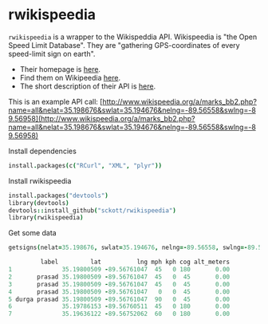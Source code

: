 rwikispeedia
============

`rwikispeedia` is a wrapper to the Wikispeddia API. Wikispeedia is "the Open Speed Limit Database".  They are "gathering GPS-coordinates of every speed-limit sign on earth".

* Their homepage is [here](http://www.wikispeedia.org/).
* Find them on Wikipeedia [here](http://en.wikipedia.org/wiki/Wikispeedia).
* The short description of their API is [here](http://www.wikispeedia.org/faq.txt).

This is an example API call:
[http://www.wikispeedia.org/a/marks_bb2.php?name=all&nelat=35.198676&swlat=35.194676&nelng=-89.56558&swlng=-89.56958](http://www.wikispeedia.org/a/marks_bb2.php?name=all&nelat=35.198676&swlat=35.194676&nelng=-89.56558&swlng=-89.56958)

Install dependencies

```coffee
install.packages(c("RCurl", "XML", "plyr"))
```

Install rwikispeedia

```coffee
install.packages("devtools")
library(devtools)
devtools::install_github("sckott/rwikispeedia")
library(rwikispeedia)
```

Get some data

```coffee
getsigns(nelat=35.198676, swlat=35.194676, nelng=-89.56558, swlng=-89.56958)
```

```coffee
         label         lat          lng mph kph cog alt_meters
1              35.19800509 -89.56761047  45   0 180       0.00
2       prasad 35.19800509 -89.56761047  45   0  45       0.00
3       prasad 35.19800509 -89.56761047  45   0  45       0.00
4       prasad 35.19800509 -89.56761047   0   0  45       0.00
5 durga prasad 35.19800509 -89.56761047  90   0  45       0.00
6              35.19786153 -89.56760511  45   0 180       0.00
7              35.19636122 -89.56752062  60   0 180       0.00
```